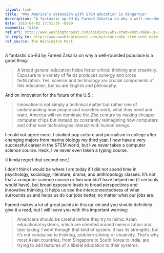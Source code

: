 ```yaml
---
layout: link
title: "Why America’s obsession with STEM education is dangerous"
description: "A fantastic op-Ed by Fareed Zakaria on why a well-rounded populace is a good thing."
date: 2015-04-02 17:51:36 -0500
comments: false
ref_url: http://www.washingtonpost.com/opinions/why-stem-wont-make-us-successful/2015/03/26/5f4604f2-d2a5-11e4-ab77-9646eea6a4c7_story.html
in_reply_to: http://www.washingtonpost.com/opinions/why-stem-wont-make-us-successful/2015/03/26/5f4604f2-d2a5-11e4-ab77-9646eea6a4c7_story.html
ref_source: The Washington Post
---
```


A fantastic op-Ed by Fareed Zakaria on why a well-rounded populace is a good thing:

> A broad general education helps foster critical thinking and creativity. Exposure to a variety of fields produces synergy and cross fertilization. Yes, science and technology are crucial components of this education, but so are English and philosophy.

And on innovation for the future of the U.S.:

> Innovation is not simply a technical matter but rather one of understanding how people and societies work, what they need and want. America will not dominate the 21st century by making cheaper computer chips but instead by constantly reimagining how computers and other new technologies interact with human beings.

I could not agree more. I studied pop culture and journalism in college after changing majors from marine biology my third year. I now have a very successful career in the STEM world, but I’ve never taken a computer science course. Heck, I’ve never even taken a typing course.

(I kinda regret that second one.)

I don't think I would be where I am today if I did not spend time in psychology, sociology, literature, drama, and anthropology classes. It’s not that a computer science course or two wouldn’t have helped me (it certainly would have), but broad exposure leads to broad perspectives and innovative thinking. It helps us see the interconnectedness of what surrounds us and helps us do our jobs better, no matter what our jobs are.

Fareed makes a lot of great points in this op-ed and you should definitely give it a read, but I will leave you with this important warning:

> Americans should be careful before they try to mimic Asian educational systems, which are oriented around memorization and test-taking. I went through that kind of system. It has its strengths, but it’s not conducive to thinking, problem solving or creativity. That’s why most Asian countries, from Singapore to South Korea to India, are trying to add features of a liberal education to their systems.